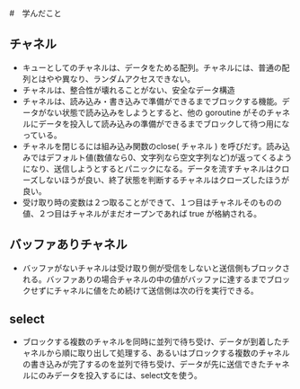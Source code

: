 #　学んだこと

## チャネル
 - キューとしてのチャネルは、データをためる配列。チャネルには、普通の配列とはやや異なり、ランダムアクセスできない。
 - チャネルは、整合性が壊れることがない、安全なデータ構造
 - チャネルは、読み込み・書き込みで準備ができるまでブロックする機能。データがない状態で読み込みをしようとすると、他の goroutine がそのチャネルにデータを投入して読み込みの準備ができるまでブロックして待つ用になっている。
 - チャネルを閉じるには組み込み関数のclose( チャネル ) を呼びだす。読み込みではデフォルト値(数値なら0、文字列なら空文字列など)が返ってくるようになり、送信しようとするとパニックになる。データを流すチャネルはクローズしないほうが良い、終了状態を判断するチャネルはクローズしたほうが良い。
 - 受け取り時の変数は２つ取ることができて、１つ目はチャネルそのものの値、２つ目はチャネルがまだオープンであれば true が格納される。

## バッファありチャネル
 - バッファがないチャネルは受け取り側が受信をしないと送信側もブロックされる。バッファありの場合チャネルの中の値がバッファに達するまでブロックせずにチャネルに値をため続けて送信側は次の行を実行できる。

## select
 - ブロックする複数のチャネルを同時に並列で待ち受け、データが到着したチャネルから順に取り出して処理する、あるいはブロックする複数のチャネルの書き込みが完了するのを並列で待ち受け、データが先に送信できたチャネルにのみデータを投入するには、select文を使う。
